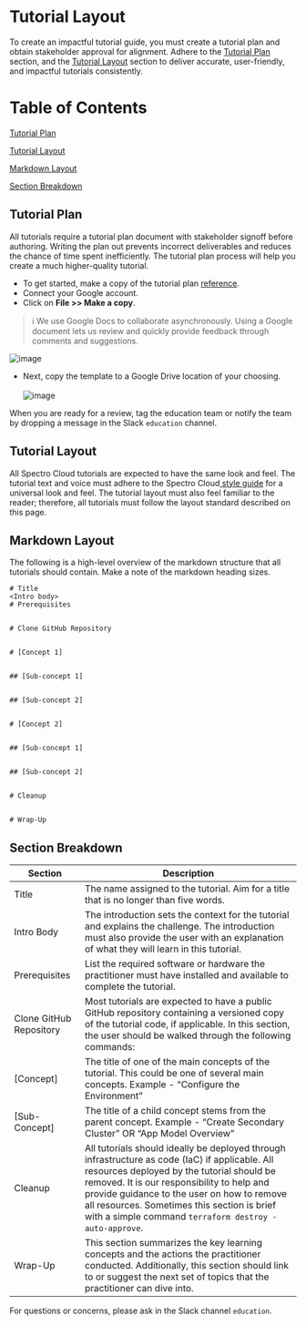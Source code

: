 # Tutorial Layout

To create an impactful tutorial guide, you must create a tutorial plan and obtain stakeholder approval for alignment. Adhere to the [Tutorial Plan](#tutorial-plan) section, and the [Tutorial Layout](#tutorial-layout) section to deliver accurate, user-friendly, and impactful tutorials consistently. 

# Table of Contents

 [Tutorial Plan](#tutorial-plan)

 [Tutorial Layout](#tutorial-layout)

 [Markdown Layout](#markdown_layout)

 [Section Breakdown](#section-breakdown)


## Tutorial Plan

All tutorials require a tutorial plan document with stakeholder signoff before authoring. Writing the plan out prevents incorrect deliverables and reduces the chance of time spent inefficiently. The tutorial plan process will help you create a much higher-quality tutorial.
 
* To get started, make a copy of the tutorial plan [reference](https://docs.google.com/document/d/1ql_vkaj6dHsobCu0AYuvUXoQ8eojBzetAN3RoGxUepc/edit).
* Connect your Google account.  
* Click on **File >> Make a copy**. 
> :information_source: We use Google Docs to collaborate asynchronously. Using a Google document lets us review and quickly provide feedback through comments and suggestions. <br />

 ![image](https://github.com/rahulhazra97/Documentation-Guide/assets/126905240/72e6eca4-992a-45ea-9c80-ab5f3708deaf)

* Next, copy the template to a Google Drive location of your choosing. <br /> <br />
![image](https://github.com/rahulhazra97/Documentation-Guide/assets/126905240/1d2ce48e-ca26-47e5-be2c-4e4774531783)

When you are ready for a review, tag the education team or notify the team by dropping a message in the Slack `education` channel.

## Tutorial Layout 

All Spectro Cloud tutorials are expected to have the same look and feel. The tutorial text and voice must adhere to the Spectro Cloud[ style guide](https://github.com/rahulhazra97/Documentation-Guide/wiki/Spectro-Cloud-Style-Guide) for a universal look and feel. The tutorial layout must also feel familiar to the reader; therefore, all tutorials must follow the layout standard described on this page.

## Markdown Layout

The following is a high-level overview of the markdown structure that all tutorials should contain. Make a note of the markdown heading sizes.

```
# Title
<Intro body>
# Prerequisites


# Clone GitHub Repository


# [Concept 1]


## [Sub-concept 1]


## [Sub-concept 2]


# [Concept 2]


## [Sub-concept 1]


## [Sub-concept 2]


# Cleanup


# Wrap-Up
```

## Section Breakdown

| Section                   | Description |
|---------------------------|-------------|
| Title                     |  The name assigned to the tutorial. Aim for a title that is no longer than five words. |
| Intro Body                |  The introduction sets the context for the tutorial and explains the challenge. The introduction must also provide the user with an explanation of what they will learn in this tutorial.  |
| Prerequisites             |  List the required software or hardware the practitioner must have installed and available to complete the tutorial. |
| Clone GitHub Repository   |  Most tutorials are expected to have a public GitHub repository containing a versioned copy of the tutorial code, if applicable. In this section, the user should be walked through the following commands:   |
| [Concept]                 | The title of one of the main concepts of the tutorial. This could be one of several main concepts.  Example - “Configure the Environment” |
| [Sub-Concept]             |  The title of a child concept stems from the parent concept.  Example - “Create Secondary Cluster” OR “App Model  Overview” |
| Cleanup                   |  All tutorials should ideally be deployed through infrastructure as code (IaC) if applicable.  All resources deployed by the tutorial should be removed. It is our responsibility to help and provide guidance to the user on how to remove all resources. Sometimes this section is brief with a simple command `terraform destroy -auto-approve`.  |
| Wrap-Up                   |  This section summarizes the key learning concepts and the actions the practitioner conducted. Additionally, this section should link to or suggest the next set of topics that the practitioner can dive into. |

For questions or concerns, please ask in the  Slack channel `education`.
